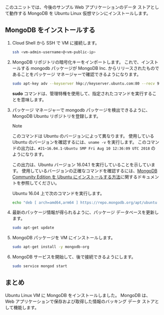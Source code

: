 このユニットでは、今後のサンプル Web アプリケーションのデータ ストアとして動作する MongoDB を Ubuntu Linux 仮想マシンにインストールします。

## <a name="install-mongodb"></a>MongoDB をインストールする

1. Cloud Shell から SSH で VM に接続します。

    ```bash
    ssh <vm-admin-username>@<vm-public-ip>
    ```

1. MongoDB リポジトリの暗号化キーをインポートします。 これで、インストールする mongodb パッケージが MongoDB Inc. からリリースされたものであることをパッケージ マネージャーで確認できるようになります。

    ```bash
    sudo apt-key adv --keyserver hkp://keyserver.ubuntu.com:80 --recv 9DA31620334BD75D9DCB49F368818C72E52529D4
    ```

    **sudo** コマンドは、管理特権を使用して、指定されたコマンドを実行することを意味します。

1. パッケージ マネージャーで mongodb パッケージを検出できるように、MongoDB Ubuntu リポジトリを登録します。

    > [!NOTE]
    > このコマンドは Ubuntu のバージョンによって異なります。 使用している Ubuntu のバージョンを確認するには、`uname -v` を実行します。
    > このコマンドの出力は、`#21~16.04.1-Ubuntu SMP Fri Aug 10 12:36:09 UTC 2018` のようになります。
    >
    > この出力は、Ubuntu バージョン 16.04.1 を実行していることを示しています。
    > 使用しているバージョンの正確なコマンドを確認するには、[MongoDB Community Edition を Ubuntu にインストールする方法](https://docs.mongodb.com/manual/tutorial/install-mongodb-on-ubuntu/)に関するドキュメントを参照してください。

    Ubuntu 16.04 上で次のコマンドを実行します。

    ```bash
    echo "deb [ arch=amd64,arm64 ] https://repo.mongodb.org/apt/ubuntu xenial/mongodb-org/4.0 multiverse" | sudo tee /etc/apt/sources.list.d/mongodb-org-4.0.list
    ```

1. 最新のパッケージ情報が得られるように、パッケージ データベースを更新します。

    ```bash
    sudo apt-get update
    ```

1. MongoDB パッケージを VM にインストールします。

    ```bash
    sudo apt-get install -y mongodb-org
    ```

1. MongoDB サービスを開始して、後で接続できるようにします。

    ```bash
    sudo service mongod start
    ```

## <a name="summary"></a>まとめ

Ubuntu Linux VM に MongoDB をインストールしました。 MongoDB は、Web アプリケーションで保存および取得した情報のバッキング データ ストアとして機能します。